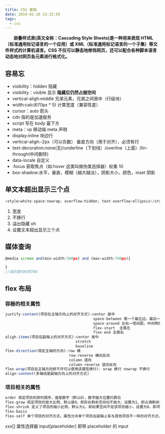```yaml
---
title: CSS 基础
date: 2019-02-26 13:32:59
tags:
  - css
---
```


&#160; &#160; &#160; &#160;**层叠样式表(英文全称：Cascading Style Sheets)是一种用来表现 HTML（标准通用标记语言的一个应用）或 XML（标准通用标记语言的一个子集）等文件样式的计算机语言。CSS 不仅可以静态地修饰网页，还可以配合各种脚本语言动态地对网页各元素进行格式化。**

  <!-- more -->

## 容易忘

- visibility：hidden 隐藏
- visibility：visible 显示
  **隐藏后仍然占据空间**
- vertical-aligh:middle 兄弟元素，兄弟之间居中（行级块）
- width:calc(670px \* 5) 计算宽度（兼容性差）
- cursor：auto 箭头
- cdn 指的是加速服务
- script 写在 body 最下方
- meta：vp 移动端 meta 声明
- display:inline 块边行
- vertical-aligh:-2px（可以负数） 垂直方向（用于对齐），必须有行
- text-decoration:none(无)/underline（下划线）/overline（上面）/lin-through(中间删除)
- data-locale 自定义
- :focus 获取焦点（如:hover 这类叫做伪类选择器）权重 10
- box-shadow:水平，垂直，模糊（越大越淡），阴影大小，颜色，inset 阴影

## 单文本超出显示三个点

```js
<style>white-space:nowrap; overflow:hidden; text-overflow:ellipsis</style>
```

1. 宽度
2. 不换行
3. 溢出隐藏 oh
4. 设置文本超出显示三个点

## 媒体查询

```js
@media screen and(min-width:500px) and (max-width:700px){

}
//指的是500到700
```

## flex 布局

### 容器的相关属性

```js
justify-content(项目在主轴方向上的对齐方式):center 居中
                                        space-between 第一个最左边，最后一个在最右边，其他间距相同
                                        space-around 左右一倍间距，中间两倍间距
                                        flex-start  全靠左
                                        flex-end 全靠右
aligh-items(项目在副轴上的对齐方式):center 居中
                                stretch
                                baseline
flex-direction(规定主轴的方向):row 横
                             row-reverse 横向反向
                             column 竖向
                             column-reverse 竖向反向
flex-wrap(项目在主轴方向排不开可以使用该属性换行): wrap 换行 nowrap 不换行
align-content(多轴线是副轴方向上的对齐方式)
```

### 项目相关的属性

```js
order 规定项目的排列顺序，值是数字（默认0），数字越大位置约靠后
flex-grow 规定项目的放大比例，默认是0，即存在剩余空间也不放大，设置为1，即占满剩余空间
flex-shrink 定义了项目的缩小比例，默认为1，即如果空间不足该项目缩小，设置为0，即项目不会缩小
flex-basis
flex-self 单个项目的对齐方式，属性允许单个项目在副轴上有与其他项目不一样的对齐方式，可覆盖aligh-items属性
```

xxx[] 属性选择器
input[placeholder] 即带 placeholder 的 input
